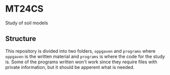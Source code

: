 # MT24CS
Study of soil models

## Structure

This repository is divided into two folders, `oppgaven` and `programs` where `oppgaven` is the written material and `programs` is where the code for the study is. Some of the programs written won't work since they require files with private information, but it should be apperent what is needed.
